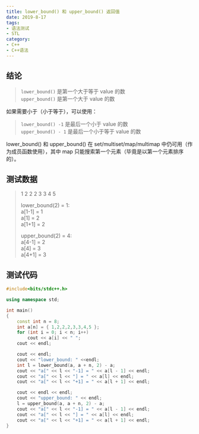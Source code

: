 ```yaml
---
title: lower_bound() 和 upper_bound() 返回值
date: 2019-8-17
tags:
- 语法测试
- STL
category:
- C++
- C++语法
---
```


## 结论

> `lower_bound()` 是第一个大于等于 value 的数  
> `upper_bound()` 是第一个大于 value 的数

如果需要小于（小于等于），可以使用：
> `lower_bound() -1` 是最后一个小于 value 的数  
> `upper_bound() - 1` 是最后一个小于等于 value 的数

lower_bound() 和 upper_bound() 在 set/multiset/map/multimap 中仍可用（作为成员函数使用），其中 map 只能搜索第一个元素（毕竟是以第一个元素排序的）。

## 测试数据

> 1 2 2 2 3 3 4 5
>
> lower_bound(2) = 1:  
> a[1-1] = 1  
> a[1] = 2  
> a[1+1] = 2  
>
>
> upper_bound(2) = 4:  
> a[4-1] = 2  
> a[4] = 3  
> a[4+1] = 3

## 测试代码

```c++
#include<bits/stdc++.h>

using namespace std;

int main()
{
	const int n = 8;
	int a[n] = { 1,2,2,2,3,3,4,5 };
	for (int i = 0; i < n; i++)
		cout << a[i] << " ";
	cout << endl;

	cout << endl;
	cout << "lower_bound: " <<endl;
	int l = lower_bound(a, a + n, 2) - a;
	cout << "a[" << l << "-1] = " << a[l - 1] << endl;
	cout << "a[" << l << "] = " << a[l] << endl;
	cout << "a[" << l << "+1] = " << a[l + 1] << endl;

	cout << endl << endl;
	cout << "upper_bound: " << endl;
	l = upper_bound(a, a + n, 2) - a;
	cout << "a[" << l << "-1] = " << a[l - 1] << endl;
	cout << "a[" << l << "] = " << a[l] << endl;
	cout << "a[" << l << "+1] = " << a[l + 1] << endl;
}
```

